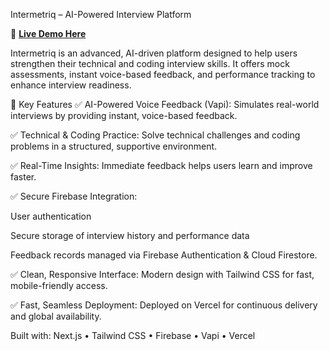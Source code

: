 Intermetriq – AI-Powered Interview Platform

🚀 **[Live Demo Here](https://inter-metric-interview-platform.vercel.app/)**  


Intermetriq is an advanced, AI-driven platform designed to help users strengthen their technical and coding interview skills. It offers mock assessments, instant voice-based feedback, and performance tracking to enhance interview readiness.

📌 Key Features
✅ AI-Powered Voice Feedback (Vapi):
Simulates real-world interviews by providing instant, voice-based feedback.

✅ Technical & Coding Practice:
Solve technical challenges and coding problems in a structured, supportive environment.

✅ Real-Time Insights:
Immediate feedback helps users learn and improve faster.

✅ Secure Firebase Integration:

User authentication

Secure storage of interview history and performance data

Feedback records managed via Firebase Authentication & Cloud Firestore.

✅ Clean, Responsive Interface:
Modern design with Tailwind CSS for fast, mobile-friendly access.

✅ Fast, Seamless Deployment:
Deployed on Vercel for continuous delivery and global availability.

Built with: Next.js • Tailwind CSS • Firebase • Vapi • Vercel

